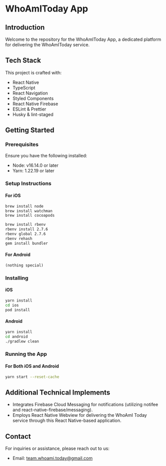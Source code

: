 # WhoAmIToday App

## Introduction

Welcome to the repository for the WhoAmIToday App, a dedicated platform for delivering the WhoAmIToday service.

## Tech Stack

This project is crafted with:

- React Native
- TypeScript
- React Navigation
- Styled Components
- React Native Firebase
- ESLint & Prettier
- Husky & lint-staged

## Getting Started

### Prerequisites

Ensure you have the following installed:

- Node: v16.14.0 or later
- Yarn: 1.22.19 or later

### Setup Instructions

#### For iOS

```bash
brew install node
brew install watchman
brew install cocoapods
```

```bash
brew install rbenv
rbenv install 2.7.6
rbenv global 2.7.6
rbenv rehash
gem install bundler
```

#### For Android

```
(nothing special)
```

### Installing

#### iOS

```bash
yarn install
cd ios
pod install
```

#### Android

```bash
yarn install
cd android
./gradlew clean
```

### Running the App

#### For Both iOS and Android

```bash
yarn start --reset-cache
```

## Additional Technical Implements

- Integrates Firebase Cloud Messaging for notifications (utilizing notifee and react-native-firebase/messaging).
- Employs React Native Webview for delivering the WhoAmI Today service through this React Native-based application.

## Contact

For inquiries or assistance, please reach out to us:

- Email: team.whoami.today@gmail.com
